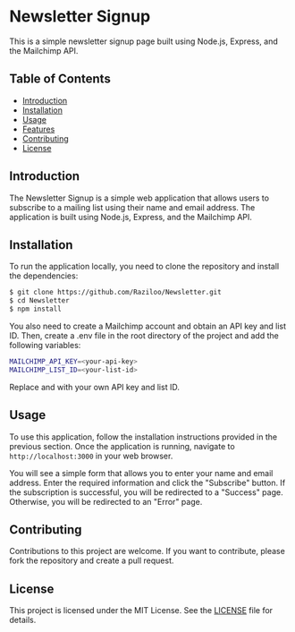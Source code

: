 # Newsletter Signup

This is a simple newsletter signup page built using Node.js, Express, and the Mailchimp API.

## Table of Contents

- [Introduction](#introduction)
- [Installation](#installation)
- [Usage](#usage)
- [Features](#features)
- [Contributing](#contributing)
- [License](#license)

## Introduction

The Newsletter Signup is a simple web application that allows users to subscribe to a mailing list using their name and email address. The application is built using Node.js, Express, and the Mailchimp API.


## Installation

To run the application locally, you need to clone the repository and install the dependencies:

```sh
$ git clone https://github.com/Raziloo/Newsletter.git
$ cd Newsletter
$ npm install
```

You also need to create a Mailchimp account and obtain an API key and list ID. Then, create a .env file in the root directory of the project and add the following variables:
```sh
MAILCHIMP_API_KEY=<your-api-key>
MAILCHIMP_LIST_ID=<your-list-id>
```

Replace <your-api-key> and <your-list-id> with your own API key and list ID.

## Usage

To use this application, follow the installation instructions provided in the previous section. Once the application is running, navigate to `http://localhost:3000` in your web browser.

You will see a simple form that allows you to enter your name and email address. Enter the required information and click the "Subscribe" button. If the subscription is successful, you will be redirected to a "Success" page. Otherwise, you will be redirected to an "Error" page.

## Contributing

Contributions to this project are welcome. If you want to contribute, please fork the repository and create a pull request.

## License

This project is licensed under the MIT License. See the [LICENSE](LICENSE) file for details.


